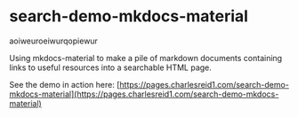 # search-demo-mkdocs-material

aoiweuroeiwurqopiewur

Using mkdocs-material to make a pile of markdown documents containing links
to useful resources into a searchable HTML page.

See the demo in action here: [https://pages.charlesreid1.com/search-demo-mkdocs-material](https://pages.charlesreid1.com/search-demo-mkdocs-material)
